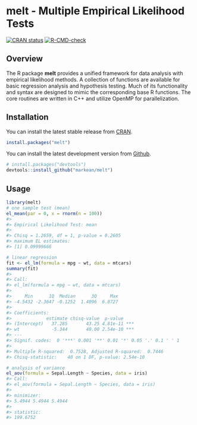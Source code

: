 
<!-- README.md is generated from README.Rmd. Please edit that file -->

# melt - Multiple Empirical Likelihood Tests

<!-- badges: start -->

[![CRAN
status](https://www.r-pkg.org/badges/version/melt)](https://CRAN.R-project.org/package=melt)
[![R-CMD-check](https://github.com/markean/melt/actions/workflows/R-CMD-check.yaml/badge.svg)](https://github.com/markean/melt/actions/workflows/R-CMD-check.yaml)
<!-- badges: end -->

## Overview

The R package **melt** provides a unified framework for data analysis
with empirical likelihood methods. A collection of functions are
available for basic regression analysis and hypothesis testing. Much of
its functionality and syntax are designed to mimic the corresponding
base R functions. The core routines are written in C++ and utilize
OpenMP for parallelization.

## Installation

You can install the latest stable release from
[CRAN](https://cran.r-project.org/package=melt).

``` r
install.packages("melt")
```

You can install the latest development version from
[Github](https://github.com/markean/melt).

``` r
# install.packages("devtools")
devtools::install_github("markean/melt")
```

## Usage

``` r
library(melt)
# one sample test (mean) 
el_mean(par = 0, x = rnorm(n = 100))  
#> 
#> Empirical Likelihood Test: mean 
#> 
#> Chisq = 1.2659, df = 1, p-value = 0.2605
#> maximum EL estimates:
#> [1] 0.09999666

# linear regression
fit <- el_lm(formula = mpg ~ wt, data = mtcars)
summary(fit)
#> 
#> Call:
#> el_lm(formula = mpg ~ wt, data = mtcars)
#> 
#>     Min      1Q  Median      3Q     Max 
#> -4.5432 -2.3647 -0.1252  1.4096  6.8727 
#> 
#> Coefficients:
#>             estimate chisq-value  p-value    
#> (Intercept)   37.285       43.25 4.81e-11 ***
#> wt            -5.344       40.00 2.54e-10 ***
#> ---
#> Signif. codes:  0 '***' 0.001 '**' 0.01 '*' 0.05 '.' 0.1 ' ' 1
#> 
#> Multiple R-squared:  0.7528, Adjusted R-squared:  0.7446 
#> Chisq-statistic:    40 on 1 DF, p-value: 2.54e-10

# analysis of variance
el_aov(formula = Sepal.Length ~ Species, data = iris)
#> Call:
#> el_aov(formula = Sepal.Length ~ Species, data = iris)
#> 
#> minimizer:
#> 5.4944 5.4944 5.4944
#> 
#> statistic:
#> 199.6752
```

